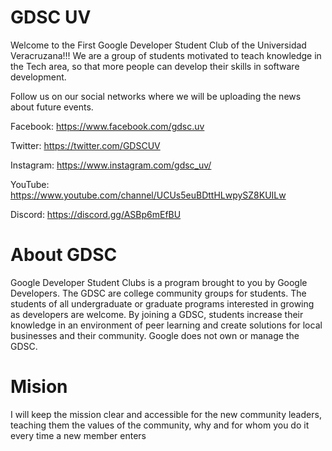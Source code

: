 # GDSC UV

Welcome to the First Google Developer Student Club of the Universidad Veracruzana!!! We are a group of students motivated to teach knowledge in the Tech area, so that more people can develop their skills in software development.

Follow us on our social networks where we will be uploading the news about future events.

Facebook: https://www.facebook.com/gdsc.uv

Twitter: https://twitter.com/GDSCUV

Instagram: https://www.instagram.com/gdsc_uv/

YouTube: https://www.youtube.com/channel/UCUs5euBDttHLwpySZ8KUILw

Discord: https://discord.gg/ASBp6mEfBU


# About GDSC
Google Developer Student Clubs is a program brought to you by Google Developers. The
GDSC are college community groups for students. The students of all
undergraduate or graduate programs interested in growing as developers are
welcome.
By joining a GDSC, students increase their knowledge in an environment of
peer learning and create solutions for local businesses and their community.
Google does not own or manage the GDSC.

# Mision
I will keep the mission clear and accessible for the new community leaders, teaching them the values of the community, why and for whom you do it every time a new member enters
